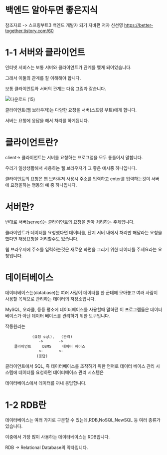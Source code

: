 백엔드 알아두면 좋은지식
===

참조자료 -> 스프링부트3 백엔드 개발자 되기 자바편 저자 신선영
https://better-together.tistory.com/60

1-1 서버와 클라이언트
===

인터넷 서비스는 보통 서버와 클라이언트가 관계를 맺게 되어있습니다.

그래서 이둘의 관계를 잘 이해해야 합니다.

보통 클라이언트와 서버의 관계는 다음 그림과 같습니다.

![다운로드 (15)](https://github.com/kmh0128/SpringBoot/assets/100178951/e07802f5-7bb9-4d77-8b22-5fb634ff8d79)

클라이언트(웹 브라우저)는 다양한 요청을 서버(스프링 부트)에게 합니다.

서버는 요청에 응답을 해서 처리를 하게됩니다.

클라이언트란?
==

client-> 클라이언트는 서버를 요청하는 프로그램을 모두 통틀어서 말합니다.

우리가 일상생활해서 사용하는 웹 브라우저가 그 좋은 예시중 하나입니다.

클라이언트의 요청은 웹 브라우저 사용시 주소를 입력하고 enter를 입력하는것이 서버에 요청을하는 행동의 예 중 하나입니다.

서버란?
===

반대로 서버(server)는 클라이언트의 요청을 받아 처리하는 주체입니다.

클라이언트가 데이터를 요청했다면 데이터를, 단지 서버 내에서 처리만 해달라는 요청을 했다면 해당요청을 처리할수도 있습니다.

웹 브라우저에 주소를 입력하는것은 새로운 화면을 그리기 위한 데이터를 주세요라는 요청입니다.

데이터베이스
===

데이터베이스는(database)는 여러 사람이 데이터를 한 군데에 모아놓고 여러 사람이 사용할 목적으로 관리하는 데이터의 저장소입니다.

MySQL, 오라클, 등등 평소에 데이터베이스를 사용할때 말하던 이 프로그램들은 데이터 베이스가 아닌 데이터 베이스를 관리하기 위한 도구입니다.

작동원리는

                (요청 sql),   (관리)   
                   ->       ->
        클라이언트     DBMS     데이터 베이스
                   <-       <-
                  (응답)

클라이언트에서 SQL, 즉 데이터베이스를 조작하기 위한 언어로 데이터 베이스 관리 시스템에 데이터를 요청하면 데이터베이스 관리 시스템은

데이터베이스에서 데이터를 꺼내 응답합니다.

1-2 RDB란
===

데이터베이스는 여러 가지로 구분할 수 있는데,RDB,NoSQL,NewSQL 등 여러 종류가 있습니다.

이중에서 가장 많이 사용하는 데이터베이스는 RDB입니다.

RDB -> Relational Database의 약자입니다.


          

